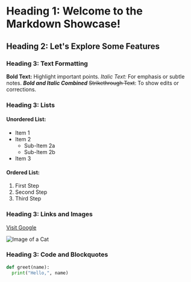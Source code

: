 # Heading 1: Welcome to the Markdown Showcase!

## Heading 2: Let's Explore Some Features

### Heading 3: Text Formatting

**Bold Text:** Highlight important points.
*Italic Text:* For emphasis or subtle notes.
***Bold and Italic Combined***
~~Strikethrough Text~~: To show edits or corrections.

### Heading 3: Lists

#### Unordered List:

* Item 1
* Item 2
  * Sub-Item 2a
  * Sub-Item 2b
* Item 3

#### Ordered List:

1. First Step
2. Second Step
3. Third Step

### Heading 3: Links and Images

[Visit Google](https://www.google.com)

![Image of a Cat](https://placekitten.com/200/300)

### Heading 3: Code and Blockquotes

```python
def greet(name):
  print("Hello,", name)
